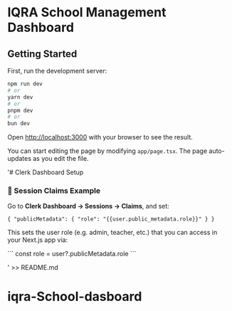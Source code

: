 # IQRA School Management Dashboard

## Getting Started

First, run the development server:

```bash
npm run dev
# or
yarn dev
# or
pnpm dev
# or
bun dev
```

Open [http://localhost:3000](http://localhost:3000) with your browser to see the result.

You can start editing the page by modifying `app/page.tsx`. The page auto-updates as you edit the file.

 '# Clerk Dashboard Setup

### 🔐 Session Claims Example

Go to **Clerk Dashboard → Sessions → Claims**, and set:

`
{
  "publicMetadata": {
    "role": "{{user.public_metadata.role}}"
  }
}
`

This sets the user role (e.g. admin, teacher, etc.) that you can access in your Next.js app via:

\`\`\`
const role = user?.publicMetadata.role
\`\`\`

' >> README.md
# iqra-School-dasboard
